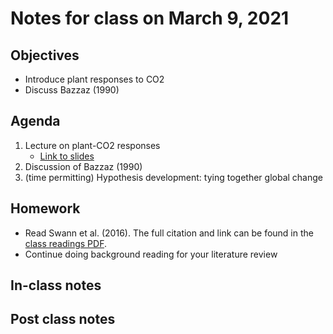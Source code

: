 # Notes for class on March 9, 2021

## Objectives
- Introduce plant responses to CO2
- Discuss Bazzaz (1990)

## Agenda
1. Lecture on plant-CO2 responses
	 - [Link to slides](../Lecture_slides/slides_03.09.2021.pdf)
3. Discussion of Bazzaz (1990)
4. (time permitting) Hypothesis development: tying together global change

## Homework
- Read Swann et al. (2016). The full citation and link can be found in the 
[class readings PDF](../Readings/readings_ecophys_sp2021.pdf).
- Continue doing background reading for your literature review

## In-class notes

## Post class notes